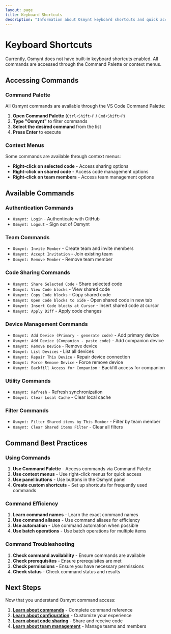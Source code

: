 ```yaml
---
layout: page
title: Keyboard Shortcuts
description: "Information about Osmynt keyboard shortcuts and quick access methods."
---
```


# Keyboard Shortcuts

Currently, Osmynt does not have built-in keyboard shortcuts enabled. All commands are accessed through the Command Palette or context menus.

## Accessing Commands

### Command Palette

All Osmynt commands are available through the VS Code Command Palette:

1. **Open Command Palette** (`Ctrl+Shift+P` / `Cmd+Shift+P`)
2. **Type "Osmynt"** to filter commands
3. **Select the desired command** from the list
4. **Press Enter** to execute

### Context Menus

Some commands are available through context menus:

- **Right-click on selected code** - Access sharing options
- **Right-click on shared code** - Access code management options
- **Right-click on team members** - Access team management options

## Available Commands

### Authentication Commands

- `Osmynt: Login` - Authenticate with GitHub
- `Osmynt: Logout` - Sign out of Osmynt

### Team Commands

- `Osmynt: Invite Member` - Create team and invite members
- `Osmynt: Accept Invitation` - Join existing team
- `Osmynt: Remove Member` - Remove team member

### Code Sharing Commands

- `Osmynt: Share Selected Code` - Share selected code
- `Osmynt: View Code blocks` - View shared code
- `Osmynt: Copy Code blocks` - Copy shared code
- `Osmynt: Open Code blocks to Side` - Open shared code in new tab
- `Osmynt: Insert Code blocks at Cursor` - Insert shared code at cursor
- `Osmynt: Apply Diff` - Apply code changes

### Device Management Commands

- `Osmynt: Add Device (Primary - generate code)` - Add primary device
- `Osmynt: Add Device (Companion - paste code)` - Add companion device
- `Osmynt: Remove Device` - Remove device
- `Osmynt: List Devices` - List all devices
- `Osmynt: Repair This Device` - Repair device connection
- `Osmynt: Force Remove Device` - Force remove device
- `Osmynt: Backfill Access for Companion` - Backfill access for companion

### Utility Commands

- `Osmynt: Refresh` - Refresh synchronization
- `Osmynt: Clear Local Cache` - Clear local cache

### Filter Commands

- `Osmynt: Filter Shared items by This Member` - Filter by team member
- `Osmynt: Clear Shared items Filter` - Clear all filters

## Command Best Practices

### Using Commands

1. **Use Command Palette** - Access commands via Command Palette
2. **Use context menus** - Use right-click menus for quick access
3. **Use panel buttons** - Use buttons in the Osmynt panel
4. **Create custom shortcuts** - Set up shortcuts for frequently used commands

### Command Efficiency

1. **Learn command names** - Learn the exact command names
2. **Use command aliases** - Use command aliases for efficiency
3. **Use automation** - Use command automation when possible
4. **Use batch operations** - Use batch operations for multiple items

### Command Troubleshooting

1. **Check command availability** - Ensure commands are available
2. **Check prerequisites** - Ensure prerequisites are met
3. **Check permissions** - Ensure you have necessary permissions
4. **Check status** - Check command status and results

## Next Steps

Now that you understand Osmynt command access:

1. **[Learn about commands](reference/commands)** - Complete command reference
2. **[Learn about configuration](reference/configuration)** - Customize your experience
3. **[Learn about code sharing](features/code-sharing)** - Share and receive code
4. **[Learn about team management](features/team-management)** - Manage teams and members

